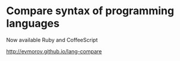 # Compare syntax of programming languages

Now available Ruby and CoffeeScript

http://evmorov.github.io/lang-compare
